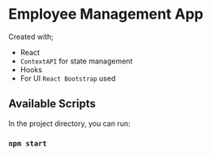 # Employee Management App

Created with;
 - React
 - `ContextAPI` for state management
 - Hooks
 - For UI `React Bootstrap` used



## Available Scripts

In the project directory, you can run:

### `npm start`


